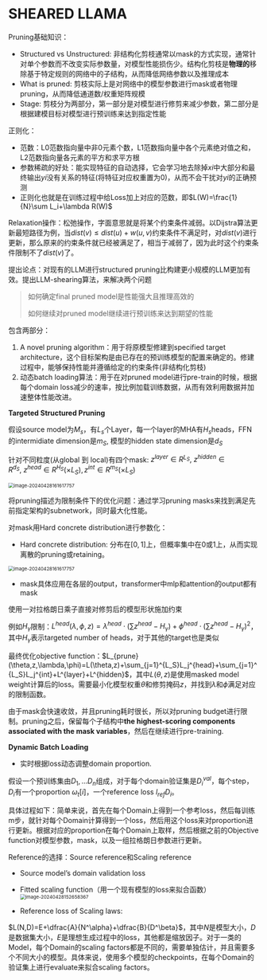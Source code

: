 # SHEARED LLAMA

Pruning基础知识：

+ Structured vs Unstructured: 非结构化剪枝通常以mask的方式实现，通常针对单个参数而不改变实际参数量，对模型性能损伤少。结构化剪枝是**物理的**移除基于特定规则的网络中的子结构，从而降低网络参数以及推理成本
+ What is pruned: 剪枝实际上是对网络中的模型参数进行mask或者物理pruning，从而降低通道数/权重矩阵规模
+ Stage: 剪枝分为两部分，第一部分是对模型进行修剪来减少参数，第二部分是根据建模目标对模型进行预训练来达到指定性能

正则化：

+ 范数：L0范数指向量中非0元素个数，L1范数指向量中各个元素绝对值之和，L2范数指向量各元素的平方和求平方根
+ 参数稀疏的好处：能实现特征的自动选择，它会学习地去除掉$xi$中大部分和最终输出$yi$没有关系的特征(将特征对应权重置为0)，从而不会干扰对$yi$的正确预测
+ 正则化也就是在训练过程中给Loss加上对应的范数，即$L(W)=\frac{1}{N}\sum L_i+\lambda R(W)$

Relaxation操作：松弛操作，字面意思就是将某个约束条件减弱。以Dijstra算法更新最短路径为例，当$dist(v)\leq dist(u)+w(u,v)$约束条件不满足时，对$dist(v)$进行更新，那么原来的约束条件就已经被满足了，相当于减弱了，因为此时这个约束条件限制不了$dist(v)$了。

提出论点：对现有的LLM进行structured pruning比构建更小规模的LLM更加有效。提出LLM-shearing算法，来解决两个问题

> 如何确定final pruned model是性能强大且推理高效的
>
> 如何继续对pruned model继续进行预训练来达到期望的性能

包含两部分：

1. A novel pruning algorithm：用于将原模型修建到specified target architecture，这个目标架构是由已存在的预训练模型的配置来确定的。修建过程中，能够保持性能并遵循给定的约束条件(非结构化剪枝)
2. 动态batch loading算法：用于在对pruned model进行pre-train的时候，根据每个domain loss减少的速率，按比例加载训练数据，从而有效利用数据并加速整体性能改进。

**Targeted Structured Pruning**

假设source model为$M_s$，有$L_s$个Layer，每一个layer的MHA有$H_s$heads，FFN的intermidiate dimension是$m_S$, 模型的hidden state dimension是$d_S$

针对不同粒度(从global 到 local)有四个mask: $z^{layer}\in R^{L_S}, \ z^{hidden}\in R^{d_S},\ z^{head}\in R^{H_S}(\times L_S), z^{int}\in R^{m_S}(\times L_S)$

<img src="../assets/image-20240426150422929.png" alt="image-20240428161617757" style="zoom: 67%;" />

将pruning描述为限制条件下的优化问题：通过学习pruning masks来找到满足先前指定架构的subnetwork，同时最大化性能。

对mask用Hard concrete distribution进行参数化：

+ Hard concrete distribution: 分布在$[0,1]$上，但概率集中在0或1上，从而实现离散的pruning或retaining。

<img src="../assets/image-20240428161617757.png" alt="image-20240428161617757" style="zoom: 67%;" />

+ mask具体应用在各层的output，transformer中mlp和attention的output都有mask

使用一对拉格朗日乘子直接对修剪后的模型形状施加约束

例如$H_\gamma$限制：$L^{head}(\lambda,\phi,z)=\lambda^{head}\cdot(\sum z^{head}-H_{\gamma})+\phi^{head}\cdot (\sum z^{head}-H_\gamma)^2$，其中$H_\gamma$表示targeted number of heads，对于其他的target也是类似

最终优化objective function：$L_{prune}(\theta,z,\lambda,\phi)=L(\theta,z)+\sum_{j=1}^{L_S}L_j^{head}+\sum_{j=1}^{L_S}L_j^{int}+L^{layer}+L^{hidden}$，其中$L(\theta,z)$是使用masked model weight计算后的loss。需要最小化模型权重$\theta$和修剪掩码$z$，并找到$\lambda$和$\phi$满足对应的限制函数。

由于mask会快速收敛，并且pruning耗时很长，所以对pruning budget进行限制。pruning之后，保留每个子结构中**the highest-scoring components associated with the mask variables**，然后在继续进行pre-training.

**Dynamic Batch Loading**

+ 实时根据loss动态调整domain proportion.

假设一个预训练集由$D_1,...D_n$组成，对于每个domain验证集是$D_i^{val}$，每个step，$D_i$有一个proportion $\omega_t[i]$，一个reference loss $l_{ref}D_i$。

具体过程如下：简单来说，首先在每个Domain上得到一个参考loss，然后每训练m步，就针对每个Domain计算得到一个loss，然后用这个loss来对proportion进行更新。根据对应的proportion在每个Domain上取样，然后根据之前的Objective function对模型参数，mask，以及一组拉格朗日参数进行更新。

Reference的选择：Source reference和Scaling reference

+ Source model’s domain validation loss
+ Fitted scaling function（用一个现有模型的loss来拟合函数）<img src="../assets/image-20240428152658367.png" alt="image-20240428152658367" style="zoom:67%;" />

+ Reference loss of Scaling laws:

$L(N,D)=E+\dfrac{A}{N^\alpha}+\dfrac{B}{D^\beta}$，其中$N$是模型大小，$D$是数据集大小，$E$是理想生成过程中的loss，其他都是缩放因子。对于一类的Model，每个Domain的scaling factors都是不同的，需要单独估计，并且需要多个不同大小的模型。具体来说，使用多个模型的checkpoints，在每个Domain的验证集上进行evaluate来拟合scaling factors。